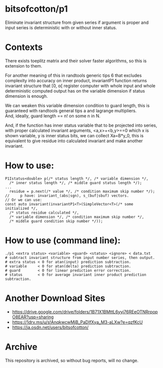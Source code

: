 # bitsofcotton/p1
Eliminate invariant structure from given series if argument is proper and
input series is deterministic with or without inner status.

# Contexts
There exists toeplitz matrix and their solver faster algorithms,
so this is extension to them.  

For another meaning of this in randtools generic tips 6 that
excludes complexity into accuracy on inner product,
invariantP1 function returns invariant structure that \[0, &alpha;\[ register
computer with whole input and whole deterministic computed output
has on the variable dimension if status dimension is enough.

We can weaken this variable dimension condition to
guard length, this is guaranteed with randtools general tips a and
lagrange multipliers.  
And, ideally, guard length == n! on some n in N.

And, if the function has inner status variable that to be projected into
series, with proper calculated invariant arguments, \<a,x\>+\<b,y\>==0
which x is shown variable, y is inner status bits, we can collect
Xa=B\*y\_0, this is equivalent to give residue into calculated invariant and
make another invariant.

# How to use:
    P1Istatus<double> p(/* status length */, /* variable dimension */,
      /* inner status length */, /* middle guard status length */);
    ...
      residue = p.next(/* value */, /* condition maximum skip number */);
    //     p have: invariant_(abs|sgn), s_(buf|sbuf) vectors.
    // Or we can use:
    const auto invariant(invariantP1<T>(SimpleVector<T>(/* some initialized */,
      /* status residue calculated */,
      /* variable dimension */, /* condition maximum skip number */,
      /* middle guard condition skip number */));

# How to use (command line):
    ./p1 <extra status> <variable> <guard> <status> <ignore> < data.txt
    # subtract invariant structure from input number series, then output.
    # extra status < 0 for atan(input) prediction subtraction.
    # variable     < 0 for atan(delta) prediction subtraction.
    # guard        < 0 for linear prediction error correction.
    # status       < 0 for average invariant inner product prediction subtraction.

# Another Download Sites
* https://drive.google.com/drive/folders/1B71X1BMttL6yyi76REeOTNRrpopO8EAR?usp=sharing
* https://1drv.ms/u/s!AnqkwcwMjB_PaDIfXya_M3-aLXw?e=qzfKcU
* https://ja.osdn.net/users/bitsofcotton/

# Archive
This repository is archived, so without bug reports, will no change.

